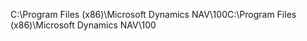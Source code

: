 <span data-ttu-id="b57e0-101">C:\\Program Files \(x86\)\\Microsoft Dynamics NAV\\100</span><span class="sxs-lookup"><span data-stu-id="b57e0-101">C:\\Program Files \(x86\)\\Microsoft Dynamics NAV\\100</span></span>